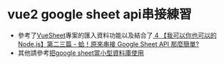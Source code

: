 # vue2 google sheet api串接練習

- 參考了[VueSheet](https://github.com/aminefreelancer/VueSheet)專案的匯入資料功能以及結合了[
4
【我可以你也可以的Node.js】第二三篇 - 蛤！原來串接 Google Sheet API 那麼簡單?](https://ithelp.ithome.com.tw/articles/10234325)
- 其他請參考[把google sheet當小型資料庫使用](https://hackmd.io/@Yan06/HJpfmdgJj)